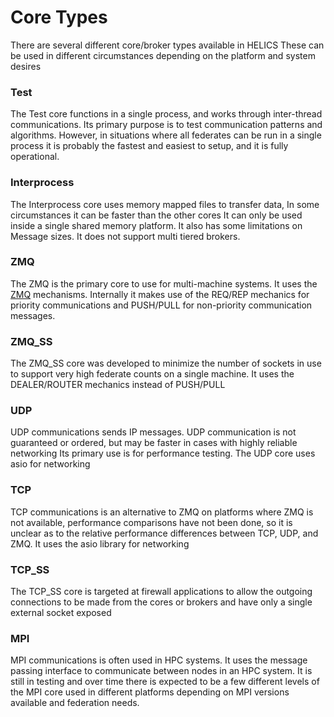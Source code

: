 # Core Types

There are several different core/broker types available in HELICS
These can be used in different circumstances depending on the platform and system desires

### Test

The Test core functions in a single process, and works through inter-thread communications.
Its primary purpose is to test communication patterns and algorithms.  However, in situations
where all federates can be run in a single process it is probably the fastest and easiest to setup, and it is fully operational.

### Interprocess

The Interprocess core uses memory mapped files to transfer data, In some circumstances it can be faster than the other cores
It can only be used inside a single shared memory platform.  It also has some limitations on Message sizes.  It does not support
multi tiered brokers.

### ZMQ

The ZMQ is the primary core to use for multi-machine systems.  It uses the
[ZMQ](https://zeromq.org) mechanisms.  Internally it makes use of the REQ/REP mechanics for priority
communications and PUSH/PULL for non-priority communication messages.

### ZMQ_SS

The ZMQ_SS core was developed to minimize the number of sockets in use to support very high federate counts on a single machine.  It uses the DEALER/ROUTER mechanics instead of PUSH/PULL

### UDP

UDP communications sends IP messages.  UDP communication is not guaranteed or ordered,  but may be faster in cases with highly reliable networking
Its primary use is for performance testing.  The UDP core uses asio for networking

### TCP

TCP communications is an alternative to ZMQ on platforms where ZMQ is not available,  performance comparisons have not been done, so it is unclear as to the relative performance differences
between TCP, UDP, and ZMQ.  It uses the asio library for networking

### TCP_SS

The TCP_SS core is targeted at firewall applications to allow the outgoing connections to be made from the cores or brokers and have only a single external socket exposed

### MPI

MPI communications is often used in HPC systems.  It uses the message passing interface to communicate between nodes in an
HPC system.  It is still in testing and over time there is expected to be a few
different levels of the MPI core used in different platforms depending on MPI versions available and federation needs.
